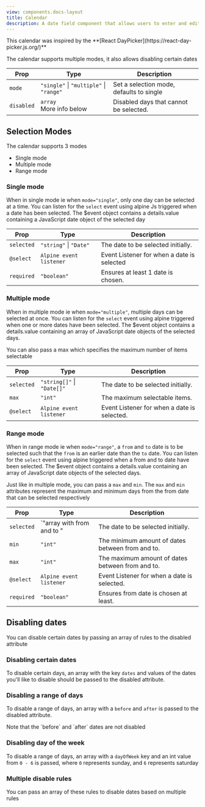 ```yaml
---
view: components.docs-layout
title: Calendar
description: A date field component that allows users to enter and edit date.
---
```


<x-component-preview component="previews.calendar-demo"></x-component-preview>

<x-callout>
    This calendar was inspired by the **[React DayPicker](https://react-day-picker.js.org/)**
</x-callout>

The calendar supports multiple modes, it also allows disabling certain dates

| Prop        | Type                                      | Description                               |
|-------------|-------------------------------------------|-------------------------------------------|
|  `mode`     |  `"single"` \| `"multiple"` \| `"range"`  |  Set a selection mode, defaults to single |
| `disabled`  | `array` <br> More info below              |  Disabled days that cannot be selected.   |

## Selection Modes
The calendar supports 3 modes
- Single mode
- Multiple mode
- Range mode

### Single mode

When in single mode ie when `mode="single"`, only one day can be selected at a time. You can listen for the `select` event using alpine Js triggered when a date has been selected. The $event object contains a details.value containing a JavaScript date object of the selected day

<x-component-preview component="previews.calendar-single-demo"></x-component-preview>

| Prop        | Type                      | Description                                 |
|-------------|---------------------------|---------------------------------------------|
| `selected`  |  `"string"` \| `"Date"`   |  The date to be selected initially.         |
| `@select`   | `Alpine event listener`   |  Event Listener for when a date is selected |
| `required`  |  `"boolean"`              |  Ensures at least 1 date is chosen.         |


### Multiple mode

When in multiple mode ie when `mode="multiple"`, multiple days can be selected at once. You can listen for the `select` event using alpine triggered when one or more dates have been selected. The $event object contains a details.value containing an array of JavaScript date objects of the selected days.

<x-component-preview component="previews.calendar-multiple-demo"></x-component-preview>

You can also pass a max which specifies the maximum number of items selectable

<x-component-preview component="previews.calendar-multiple-max-demo"></x-component-preview>

| Prop        | Type                      | Description                                 |
|-------------|---------------------------|---------------------------------------------|
| `selected`  |`"string[]"` \| `"Date[]"` |  The date to be selected initially.         |
| `max`       | `"int"`                   |  The maximum selectable items.              |
| `@select`   | `Alpine event listener`   |  Event Listener for when a date is selected.|

### Range mode

When in range mode ie when `mode="range"`, a `from` and `to` date is to be selected such that the `from` is an earlier date than the `to` date. You can listen for the `select` event using alpine triggered when a from and to date have been selected. The $event object contains a details.value containing an array of JavaScript date objects of the selected days.

<x-component-preview component="previews.calendar-range-demo"></x-component-preview>

Just like in multiple mode, you can pass a `max` and `min`. The `max` and `min` attributes represent the maximum and minimum days from the from date that can be selected respectively

<x-component-preview component="previews.calendar-range-max-min-demo"></x-component-preview>

| Prop        | Type                      | Description                                      |
|-------------|---------------------------|--------------------------------------------------|
| `selected`  |`"array with from and to " |  The date to be selected initially.              |
| `min`       | `"int"`                   |  The minimum amount of dates between from and to.|
| `max`       | `"int"`                   |  The maximum amount of dates between from and to.|
| `@select`   | `Alpine event listener`   |  Event Listener for when a date is selected.     |
| `required`  |  `"boolean"`              |  Ensures from date is chosen at least.           |


## Disabling dates

You can disable certain dates by passing an array of rules to the disabled attribute

### Disabling certain dates

To disable certain days, an array with the key `dates` and values of the dates you'll like to disable should be passed to the disabled attribute.

<x-component-preview component="previews.calendar-disabled-dates-demo"></x-component-preview>

### Disabling a range of days

To disable a range of days, an array with a `before` and `after` is passed to the disabled attribute. 

<x-callout>
Note that the `before` and `after` dates are not disabled
</x-callout>

<x-component-preview component="previews.calendar-disabled-range-demo"></x-component-preview>

### Disabling day of the week

To disable a range of days, an array with a `dayOfWeek` key and an int value from `0 - 6` is passed, where `0` represents sunday, and `6` represents saturday

<x-component-preview component="previews.calendar-disabled-day-of-week-demo"></x-component-preview>

### Multiple disable rules

You can pass an array of these rules to disable dates based on multiple rules

<x-component-preview component="previews.calendar-disabled-multiple-demo"></x-component-preview>
